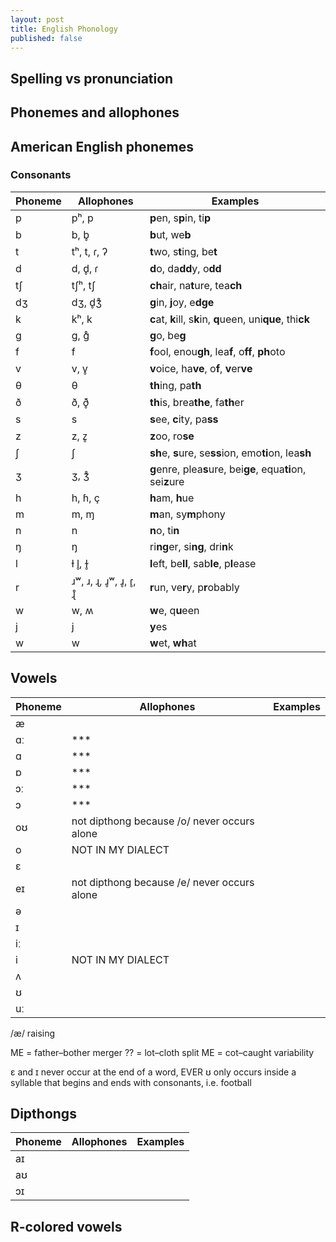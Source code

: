 ```yaml
---
layout: post
title: English Phonology
published: false
---
```


## Spelling vs pronunciation

## Phonemes and allophones



## American English phonemes

### Consonants

| Phoneme | Allophones  | Examples                                                      |
|---------|-------------|---------------------------------------------------------------|
| p       | pʰ, p       | **p**en, s**p**in, ti**p**                                    |
| b       | b, b̥        | **b**ut, we**b**                                              |
| t       | tʰ, t, ɾ, ʔ | **t**wo, s**t**ing, be**t**                                   |
| d       | d, d̥, ɾ     | **d**o, da**dd**y, o**dd**                                    |
| tʃ      | tʃʰ, tʃ     | **ch**air, na**t**ure, tea**ch**                              |
| dʒ      | dʒ, d̥ʒ̊      | **g**in, **j**oy, e**dge**                                    |
| k       | kʰ, k       | **c**at, **k**ill, s**k**in, **q**ueen, uni**que**, thi**ck** |
| ɡ       | ɡ, ɡ̊        | **g**o, be**g**                                               |
| f       | f           | **f**ool, enou**gh**, lea**f**, o**ff**, **ph**oto            |
| v       | v, v̥        | **v**oice, ha**ve**, o**f**, **v**er**ve**                    |
| θ       | θ           | **th**ing, pa**th**                                           |                                                 
| ð       | ð, ð̥        | **th**is, brea**the**, fa**th**er                             |
| s       | s           | **s**ee, **c**ity, pa**ss**                                   |
| z       | z, z̥        | **z**oo, ro**se**                                             |
| ʃ       | ʃ           | **sh**e, **s**ure, se**ss**ion, emo**ti**on, lea**sh**        |
| ʒ       | ʒ, ʒ̊        | **g**enre, plea**s**ure, bei**ge**, equa**ti**on, sei**z**ure |
| h       | h, ɦ, ç     | **h**am, **h**ue                                              |
| m       | m, ɱ        | **m**an, sy**m**phony                                         |
| n       | n           | **n**o, ti**n**                                               |
| ŋ       | ŋ           | ri**ng**er, si**ng**, dri**n**k                               |
| l       | ɫ l̥, ɫ̥      | **l**eft, be**ll**, sab**le**, p**l**ease                     |
| r       | ɹʷ, ɹ, ɻ, ɹ̥ʷ, ɹ̥, ɾ̥, ɻ̊ | **r**un, ve**r**y, p**r**obably                     |
| w       | w, ʍ        | **w**e, q**u**een                                             |
| j       | j           | **y**es                                                       |
| w       | w           | **w**et, **wh**at                                             |




## Vowels

| Phoneme | Allophones  | Examples                                                      |
|---------|-------------|---------------------------------------------------------------|
| æ       |
| ɑː      | ***
| ɑ       | ***
| ɒ       | ***
| ɔː      | ***
| ɔ       | ***
| oʊ      |   not dipthong because /o/ never occurs alone
| o       |   NOT IN MY DIALECT
| ɛ       |
| eɪ      |   not dipthong because /e/ never occurs alone
| ə       |
| ɪ       |
| iː      |
| i       |  NOT IN MY DIALECT
| ʌ       |
| ʊ       |
| uː      |


/æ/ raising

ME = father–bother merger 
?? = lot–cloth split 
ME = cot–caught variability


ɛ and ɪ never occur at the end of a word, EVER
ʊ only occurs inside a syllable that begins and ends with consonants, i.e. football


## Dipthongs

| Phoneme | Allophones  | Examples                                                      |
|---------|-------------|---------------------------------------------------------------|
| aɪ      |
| aʊ      |
| ɔɪ      |

## R-colored vowels

